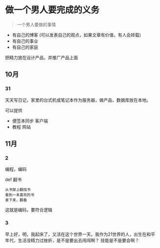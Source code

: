 # 做一个男人要完成的义务

> 一个男人要做的事情

- 有自己的博客 (可以发表自己的观点，如果文章有价值，有人会转载)
- 有自己的事业
- 有自己的家庭



把精力放在设计产品，并推广产品上面

## 10月

### 31

天天写日记，家里的台式机或笔记本作为服务器，做产品，数据库放在本地。


 可以提供 
- 便签本同步 客户端
- 教程 网站


## 11月

### 2

编程，编码

def 翻书

    从书架上翻找书
    看到一本喜欢的书
    拿下来，翻看

这就是编码，要符合逻辑

### 3

早上好，明，我起床了，又活在这个世界一天。我作为21世界的人，出生在和平年代，生活没精力过挫折，是不是要出去闯闯啊？
技能是不是要会啊？
